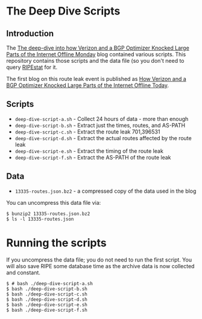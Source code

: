 # The Deep Dive Scripts

## Introduction
The [The deep-dive into how Verizon and a BGP Optimizer Knocked Large Parts of the Internet Offline Monday](https://blog.cloudflare.com/the-deep-dive-into-how-verizon-and-a-bgp-optimizer-knocked-large-parts-of-the-internet-offline-monday/) blog contained various scripts. This repository contains those scripts and the data file (so you don't need to query [RIPEstat](https://stat.ripe.net) for it.

The first blog on this route leak event is published as [How Verizon and a BGP Optimizer Knocked Large Parts of the Internet Offline Today](https://blog.cloudflare.com/how-verizon-and-a-bgp-optimizer-knocked-large-parts-of-the-internet-offline-today/).

## Scripts

* ```deep-dive-script-a.sh``` - Collect 24 hours of data - more than enough
* ```deep-dive-script-b.sh``` - Extract just the times, routes, and AS-PATH
* ```deep-dive-script-c.sh``` - Extract the route leak 701,396531
* ```deep-dive-script-d.sh``` - Extract the actual routes affected by the route leak
* ```deep-dive-script-e.sh``` - Extract the timing of the route leak
* ```deep-dive-script-f.sh``` - Extract the AS-PATH of the route leak

## Data

* ```13335-routes.json.bz2``` - a compressed copy of the data used in the blog

You can uncompress this data file via:

```
$ bunzip2 13335-routes.json.bz2
$ ls -l 13335-routes.json
```

# Running the scripts

If you uncompress the data file; you do not need to run the first script. You will also save RIPE some database time as the archive data is now collected and constant.

```
$ # bash ./deep-dive-script-a.sh
$ bash ./deep-dive-script-b.sh
$ bash ./deep-dive-script-c.sh
$ bash ./deep-dive-script-d.sh
$ bash ./deep-dive-script-e.sh
$ bash ./deep-dive-script-f.sh
```

